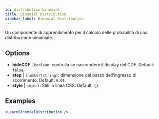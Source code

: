 ```yaml
---
id: distribution-binomial
title: Binomial Distribution
sidebar_label: Binomial Distribution
---
```


Un componente di apprendimento per il calcolo delle probabilità di una distribuzione binomiale.

## Options

* __hideCDF__ | `boolean`: controlla se nascondere il display del CDF. Default: `false`.
* __step__ | `(number|string)`: dimensione del passo dell'ingresso di scorrimento. Default: `0.01`.
* __style__ | `object`: Stili in linea CSS. Default: `{}`.


## Examples

```jsx live
<LearnBinomialDistribution />
```

